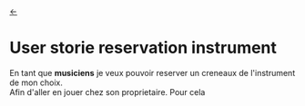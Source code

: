 <link rel="stylesheet" href="../style.css"/>

[<span class="icon-big">&#8592;</span>](./../2-3-users-stories.md)

# User storie reservation instrument

En tant que **musiciens** je veux pouvoir reserver un creneaux de l'instrument de mon choix. <br>
Afin d'aller en jouer chez son proprietaire.
Pour cela